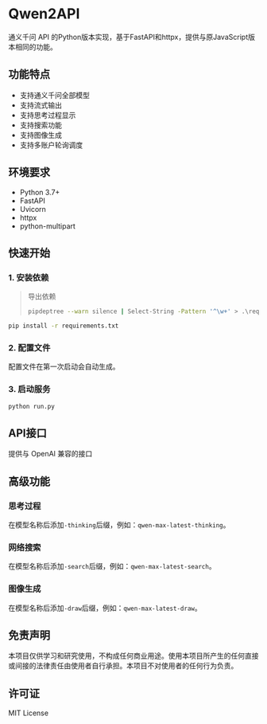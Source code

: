 # Qwen2API

通义千问 API 的Python版本实现，基于FastAPI和httpx，提供与原JavaScript版本相同的功能。

## 功能特点

- 支持通义千问全部模型
- 支持流式输出
- 支持思考过程显示
- 支持搜索功能
- 支持图像生成
- 支持多账户轮询调度

## 环境要求

- Python 3.7+
- FastAPI
- Uvicorn
- httpx
- python-multipart

## 快速开始

### 1. 安装依赖

> 导出依赖 
>```bash
>pipdeptree --warn silence | Select-String -Pattern '^\w+' > .\requirements.txt
>```

```bash
pip install -r requirements.txt
```

### 2. 配置文件

配置文件在第一次启动会自动生成。

### 3. 启动服务

```bash
python run.py
```

## API接口

提供与 OpenAI 兼容的接口

## 高级功能

### 思考过程

在模型名称后添加`-thinking`后缀，例如：`qwen-max-latest-thinking`。

### 网络搜索

在模型名称后添加`-search`后缀，例如：`qwen-max-latest-search`。

### 图像生成

在模型名称后添加`-draw`后缀，例如：`qwen-max-latest-draw`。


## 免责声明

本项目仅供学习和研究使用，不构成任何商业用途。使用本项目所产生的任何直接或间接的法律责任由使用者自行承担。本项目不对使用者的任何行为负责。

## 许可证

MIT License